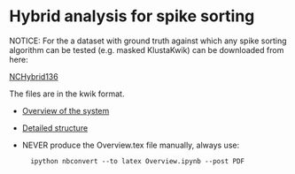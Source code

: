 Hybrid analysis for spike sorting
=================================
NOTICE:
For the a dataset with ground truth against which any spike sorting algorithm can be tested (e.g. masked KlustaKwik) can be downloaded from here:

[NCHybrid136](https://googledrive.com/host/0BwTrbfNJNihcWWpKeHpaYUJmWjg)

The files are in the kwik format.

* [Overview of the system](http://nbviewer.ipython.org/urls/raw.github.com/klusta-team/hybrid_analysis/master/notes/Overview.ipynb)
* [Detailed structure](http://nbviewer.ipython.org/urls/raw.github.com/klusta-team/hybrid_analysis/master/notes/Detailed_structure.ipynb)

* NEVER produce the Overview.tex file manually, always use:

        ipython nbconvert --to latex Overview.ipynb --post PDF
